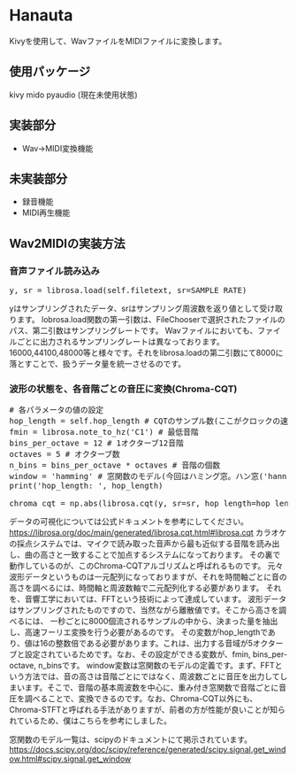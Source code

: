 # Hanauta
Kivyを使用して、WavファイルをMIDIファイルに変換します。

## 使用パッケージ
kivy
mido
pyaudio (現在未使用状態)

## 実装部分
- Wav→MIDI変換機能

## 未実装部分
- 録音機能
- MIDI再生機能

## Wav2MIDIの実装方法
### 音声ファイル読み込み
<pre>
y, sr = librosa.load(self.filetext, sr=SAMPLE_RATE)
</pre>
yはサンプリングされたデータ、srはサンプリング周波数を返り値として受け取ります。
lobrosa.load関数の第一引数は、FileChooserで選択されたファイルのパス、第二引数はサンプリングレートです。
Wavファイルにおいても、ファイルごとに出力されるサンプリングレートは異なっております。
16000,44100,48000等と様々です。それをlibrosa.loadの第二引数にて8000に落とすことで、扱うデータ量を統一させるのです。

### 波形の状態を、各音階ごとの音圧に変換(Chroma-CQT)
<pre>
# 各パラメータの値の設定
hop_length = self.hop_length # CQTのサンプル数(ここがクロックの速さに応じて可変になる)(デフォルト値は512)(計算方法は紙の計算式にて)           
fmin = librosa.note_to_hz('C1') # 最低音階
bins_per_octave = 12 # 1オクターブ12音階
octaves = 5 # オクターブ数
n_bins = bins_per_octave * octaves # 音階の個数
window = 'hamming' # 窓関数のモデル(今回はハミング窓。ハン窓('hann')や三角窓('triang')もあり
print('hop_length: ', hop_length)
            
chroma_cqt = np.abs(librosa.cqt(y, sr=sr, hop_length=hop_length, fmin=fmin, n_bins=n_bins, bins_per_octave=bins_per_octave, window=window))
</pre>
データの可視化については公式ドキュメントを参考にしてください。
https://librosa.org/doc/main/generated/librosa.cqt.html#librosa.cqt
カラオケの採点システムでは、マイクで読み取った音声から最も近似する音階を読み出し、曲の高さと一致することで加点するシステムになっております。
その裏で動作しているのが、このChroma-CQTアルゴリズムと呼ばれるものです。
元々波形データというものは一元配列になっておりますが、それを時間軸ごとに音の高さを調べるには、時間軸と周波数軸で二元配列化する必要があります。
それを、音響工学においては、FFTという技術によって達成しています。
波形データはサンプリングされたものですので、当然ながら離散値です。そこから高さを調べるには、
一秒ごとに8000個流されるサンプルの中から、決まった量を抽出し、高速フーリエ変換を行う必要があるのです。
その変数がhop_lengthであり、値は16の整数倍である必要があります。これは、出力する音域が5オクターブと設定されているためです。なお、その設定ができる変数が、fmin, bins_per-octave, n_binsです。
window変数は窓関数のモデルの定義です。まず、FFTという方法では、音の高さは音階ごとにではなく、周波数ごとに音圧を出力してしまいます。そこで、音階の基本周波数を中心に、重み付き窓関数で音階ごとに音圧を調べることで、変換できるのです。なお、Chroma-CQT以外にも、Chroma-STFTと呼ばれる手法がありますが、前者の方が性能が良いことが知られているため、僕はこちらを参考にしました。

窓関数のモデル一覧は、scipyのドキュメントにて掲示されています。
https://docs.scipy.org/doc/scipy/reference/generated/scipy.signal.get_window.html#scipy.signal.get_window


